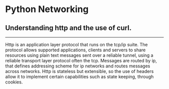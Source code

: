 # Python Networking

## Understanding http and the use of curl.
---
Http is an application layer protocol that runs on the tcp/ip suite.
The protocol allows supported applications, clients and servers to share resources
using plain text messages sent over a reliable tunnel, using a reliable transport layer protocol often the tcp.
Messages are routed by ip, that defines addressing scheme for ip networks and routes messages across networks.
Http is stateless but extensible, so the use of headers allow it to implement certain capabilities such as state keeping, through cookies.
